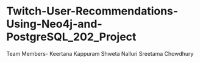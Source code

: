 # Twitch-User-Recommendations-Using-Neo4j-and-PostgreSQL_202_Project

Team Members-
Keertana Kappuram
Shweta Nalluri
Sreetama Chowdhury
